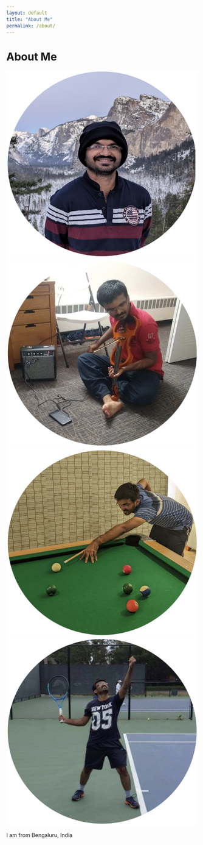 ```yaml
---
layout: default
title: "About Me"
permalink: /about/
---
```

<h1> About Me </h1>

<div class="image-row">
  <img src="/Photos/MyPhoto1.png" alt="Photo 1">
  <img src="/Photos/MyPhoto2.png" alt="Photo 2">
  <img src="/Photos/MyPhoto3.png" alt="Photo 3">
  <img src="/Photos/MyPhoto4.png" alt="Photo 4">
</div>

<div class="about-me">
  <p>
    I am from Bengaluru, India
  </p>
</div>